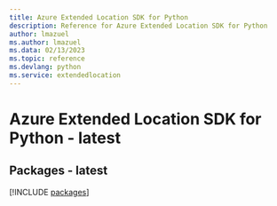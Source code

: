 ```yaml
---
title: Azure Extended Location SDK for Python
description: Reference for Azure Extended Location SDK for Python
author: lmazuel
ms.author: lmazuel
ms.data: 02/13/2023
ms.topic: reference
ms.devlang: python
ms.service: extendedlocation
---
```

# Azure Extended Location SDK for Python - latest
## Packages - latest
[!INCLUDE [packages](extended-location-index.md)]